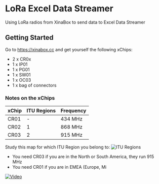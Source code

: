# LoRa Excel Data Streamer
Using LoRa radios from XinaBox to send data to Excel Data Streamer

## Getting Started

Go to https://xinabox.cc and get yourself the following xChips:
- 2 x CR0x
- 1 x IP01
- 1 x PG01
- 1 x SW01
- 1 x OC03
- 1 x bag of connectors

### Notes on the xChips

xChip | ITU Regions | Frequency 
---|---|---
CR01|-|434 MHz
CR02|1|868 MHz
CR03|2|915 MHz

Study this map for which ITU Region you belong to:
![ITU Regions](https://en.wikipedia.org/wiki/ITU_Region#/media/File:International_Telecommunication_Union_regions_with_dividing_lines.svg "ITU Regions")

- You need CR03 if you are in the North or South America, they run 915 MHz
- You need CR01 if you are in EMEA (Europe, Mi

[![Video](http://img.youtube.com/vi/YOUTUBE_VIDEO_ID_HERE/0.jpg)](http://xib.one/bg)



